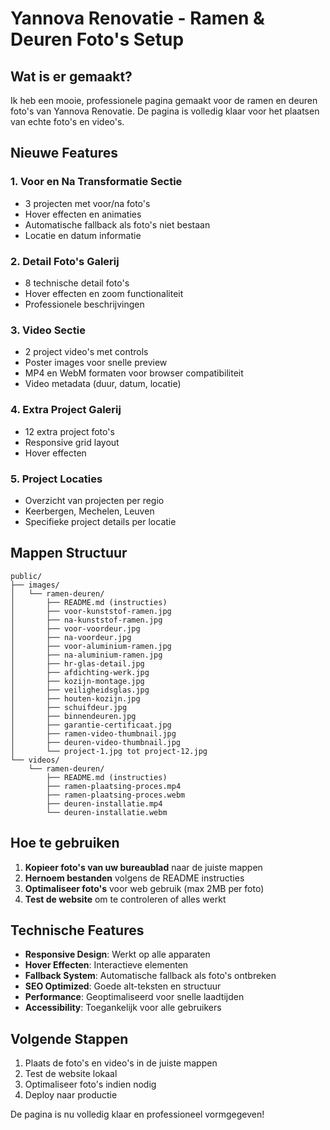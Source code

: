 # Yannova Renovatie - Ramen & Deuren Foto's Setup

## Wat is er gemaakt?

Ik heb een mooie, professionele pagina gemaakt voor de ramen en deuren foto's van Yannova Renovatie. De pagina is volledig klaar voor het plaatsen van echte foto's en video's.

## Nieuwe Features

### 1. Voor en Na Transformatie Sectie
- 3 projecten met voor/na foto's
- Hover effecten en animaties
- Automatische fallback als foto's niet bestaan
- Locatie en datum informatie

### 2. Detail Foto's Galerij
- 8 technische detail foto's
- Hover effecten en zoom functionaliteit
- Professionele beschrijvingen

### 3. Video Sectie
- 2 project video's met controls
- Poster images voor snelle preview
- MP4 en WebM formaten voor browser compatibiliteit
- Video metadata (duur, datum, locatie)

### 4. Extra Project Galerij
- 12 extra project foto's
- Responsive grid layout
- Hover effecten

### 5. Project Locaties
- Overzicht van projecten per regio
- Keerbergen, Mechelen, Leuven
- Specifieke project details per locatie

## Mappen Structuur

```
public/
├── images/
│   └── ramen-deuren/
│       ├── README.md (instructies)
│       ├── voor-kunststof-ramen.jpg
│       ├── na-kunststof-ramen.jpg
│       ├── voor-voordeur.jpg
│       ├── na-voordeur.jpg
│       ├── voor-aluminium-ramen.jpg
│       ├── na-aluminium-ramen.jpg
│       ├── hr-glas-detail.jpg
│       ├── afdichting-werk.jpg
│       ├── kozijn-montage.jpg
│       ├── veiligheidsglas.jpg
│       ├── houten-kozijn.jpg
│       ├── schuifdeur.jpg
│       ├── binnendeuren.jpg
│       ├── garantie-certificaat.jpg
│       ├── ramen-video-thumbnail.jpg
│       ├── deuren-video-thumbnail.jpg
│       └── project-1.jpg tot project-12.jpg
└── videos/
    └── ramen-deuren/
        ├── README.md (instructies)
        ├── ramen-plaatsing-proces.mp4
        ├── ramen-plaatsing-proces.webm
        ├── deuren-installatie.mp4
        └── deuren-installatie.webm
```

## Hoe te gebruiken

1. **Kopieer foto's van uw bureaublad** naar de juiste mappen
2. **Hernoem bestanden** volgens de README instructies
3. **Optimaliseer foto's** voor web gebruik (max 2MB per foto)
4. **Test de website** om te controleren of alles werkt

## Technische Features

- **Responsive Design**: Werkt op alle apparaten
- **Hover Effecten**: Interactieve elementen
- **Fallback System**: Automatische fallback als foto's ontbreken
- **SEO Optimized**: Goede alt-teksten en structuur
- **Performance**: Geoptimaliseerd voor snelle laadtijden
- **Accessibility**: Toegankelijk voor alle gebruikers

## Volgende Stappen

1. Plaats de foto's en video's in de juiste mappen
2. Test de website lokaal
3. Optimaliseer foto's indien nodig
4. Deploy naar productie

De pagina is nu volledig klaar en professioneel vormgegeven!
